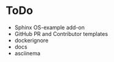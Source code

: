 # ToDo

* Sphinx OS-example add-on
* GitHub PR and Contributor templates
* dockerignore
* docs
* asciinema
